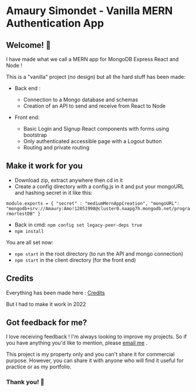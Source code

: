 # Amaury Simondet - Vanilla MERN Authentication App

## Welcome! 👋

I have made what we call a MERN app for MongoDB Express React and Node ! 

This is a "vanilla" project (no design) but all the hard stuff has been made:
- Back end : 
  - Connection to a Mongo database and schemas
  - Creation of an API to send and receive from React to Node


- Front end:
  - Basic Login and Signup React components with forms using bootstrap
  - Only authenticated accessible page with a Logout button
  - Routing and private routing

## Make it work for you
- Download zip, extract anywhere then cd in it
- Create a config directory with a config.js in it and put your mongoURL and hashing secret in it like this:

`
module.exports = {
    "secret" : "mediumMernAppCreation",
    "mongoURL": "mongodb+srv://Amaury:Amo!12051998@cluster0.naapg7h.mongodb.net/prograrmortestDB"
}
`
- Back in cmd: `npm config set legacy-peer-deps true`
- `npm install`

You are all set now:
- `npm start` in the root directory (to run the API and mongo connection)
- `npm start` in the client directory (for the front end)

## Credits
Everything has been made here : [Credits](https://axel-marciano.medium.com/votre-premi%C3%A8re-application-en-react-node-express-mongodb-5ab0dc531091)

But I had to make it work in 2022

## Got feedback for me?

I love receiving feedback ! I'm always looking to improve my projects. So if you have anything you'd like to mention, please [email me](mailto:amaury.simondet@hotmail.com "email") .

This project is my property only and you can't share it for commercial purpose. However, you can share it with anyone who will find it useful for practice or as my portfolio.

### Thank you! 🚀

